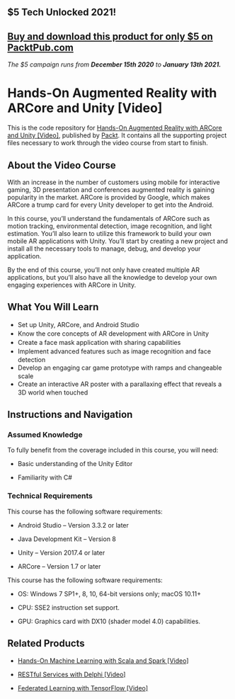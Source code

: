 ## $5 Tech Unlocked 2021!
[Buy and download this product for only $5 on PacktPub.com](https://www.packtpub.com/)
-----
*The $5 campaign         runs from __December 15th 2020__ to __January 13th 2021.__*

# Hands-On Augmented Reality with ARCore and Unity [Video]
This is the code repository for [Hands-On Augmented Reality with ARCore and Unity [Video]](https://www.packtpub.com/application-development/hands-augmented-reality-arcore-and-unity-video), published by [Packt](https://www.packtpub.com/?utm_source=github). It contains all the supporting project files necessary to work through the video course from start to finish.
## About the Video Course
With an increase in the number of customers using mobile for interactive gaming, 3D presentation and conferences augmented reality is gaining popularity in the market. ARCore is provided by Google, which makes ARCore a trump card for every Unity developer to get into the Android.

In this course, you’ll understand the fundamentals of ARCore such as motion tracking, environmental detection, image recognition, and light estimation. You’ll also learn to utilize this framework to build your own mobile AR applications with Unity. You’ll start by creating a new project and install all the necessary tools to manage, debug, and develop your application.

By the end of this course, you’ll not only have created multiple AR applications, but you’ll also have all the knowledge to develop your own engaging experiences with ARCore in Unity.


<H2>What You Will Learn</H2>
<DIV class=book-info-will-learn-text>
<UL>
<LI><SPAN style="LINE-HEIGHT: 20px; BACKGROUND-COLOR: transparent">Set up Unity, ARCore, and Android Studio </SPAN> 
<LI><SPAN style="LINE-HEIGHT: 20px; BACKGROUND-COLOR: transparent">Know the core concepts of AR development with ARCore in Unity</SPAN> 
<LI><SPAN style="LINE-HEIGHT: 20px; BACKGROUND-COLOR: transparent">Create a face mask application with sharing capabilities</SPAN> 
<LI><SPAN style="LINE-HEIGHT: 20px; BACKGROUND-COLOR: transparent">Implement advanced features such as image recognition and face detection</SPAN> 
<LI><SPAN style="LINE-HEIGHT: 20px; BACKGROUND-COLOR: transparent">Develop an engaging car game prototype with ramps and changeable scale</SPAN> 
<LI><SPAN style="LINE-HEIGHT: 20px; BACKGROUND-COLOR: transparent">Create an interactive AR poster with a parallaxing effect that reveals a 3D world when touched</SPAN></LI></UL></DIV>

## Instructions and Navigation
### Assumed Knowledge
To fully benefit from the coverage included in this course, you will need:<br/>

* Basic understanding of the Unity Editor

* Familiarity with C#

### Technical Requirements
This course has the following software requirements:<br/>

*	Android Studio – Version 3.3.2 or later

*	Java Development Kit – Version 8

*	Unity – Version 2017.4 or later

*	ARCore – Version 1.7 or later

This course has the following software requirements:<br/>

*	OS: Windows 7 SP1+, 8, 10, 64-bit versions only; macOS 10.11+

*	CPU: SSE2 instruction set support.

*	GPU: Graphics card with DX10 (shader model 4.0) capabilities.

## Related Products
* [Hands-On Machine Learning with Scala and Spark [Video]](https://www.packtpub.com/big-data-and-business-intelligence/hands-machine-learning-scala-and-spark-video?utm_source=github&utm_medium=repository&utm_campaign=9781789342468)

* [RESTful Services with Delphi [Video]](https://www.packtpub.com/application-development/restful-services-delphi-video?utm_source=github&utm_medium=repository&utm_campaign=9781789951882)

* [Federated Learning with TensorFlow [Video]](https://www.packtpub.com/big-data-and-business-intelligence/federated-learning-tensorflow-video?utm_source=github&utm_medium=repository&utm_campaign=9781838823658)

